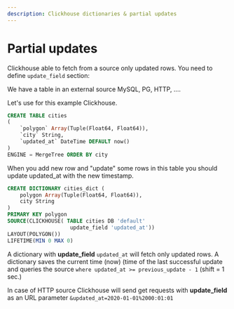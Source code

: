 ```yaml
---
description: Clickhouse dictionaries & partial updates
---
```


# Partial updates

Clickhouse able to fetch from a source only updated rows. You need to define `update_field` section:

We have a table in an external source MySQL, PG, HTTP, ....

Let's use for this example Clickhouse.

```sql
CREATE TABLE cities
(
    `polygon` Array(Tuple(Float64, Float64)),
    `city` String,
    `updated_at` DateTime DEFAULT now()
)
ENGINE = MergeTree ORDER BY city
```

When you add new row and "update" some rows in this table you should update updated\_at with the new timestamp.

```sql
CREATE DICTIONARY cities_dict (
    polygon Array(Tuple(Float64, Float64)),
    city String
)
PRIMARY KEY polygon
SOURCE(CLICKHOUSE( TABLE cities DB 'default' 
                    update_field 'updated_at'))
LAYOUT(POLYGON())
LIFETIME(MIN 0 MAX 0)
```

A dictionary with **update\_field** `updated_at` will fetch only updated rows. A dictionary saves the current time \(now\) \(time of the last successful update and queries the source `where updated_at >= previous_update - 1` \(shift = 1 sec.\)

In case of HTTP source Clickhouse will send get requests with **update\_field** as an URL parameter `&updated_at=2020-01-01%2000:01:01`

